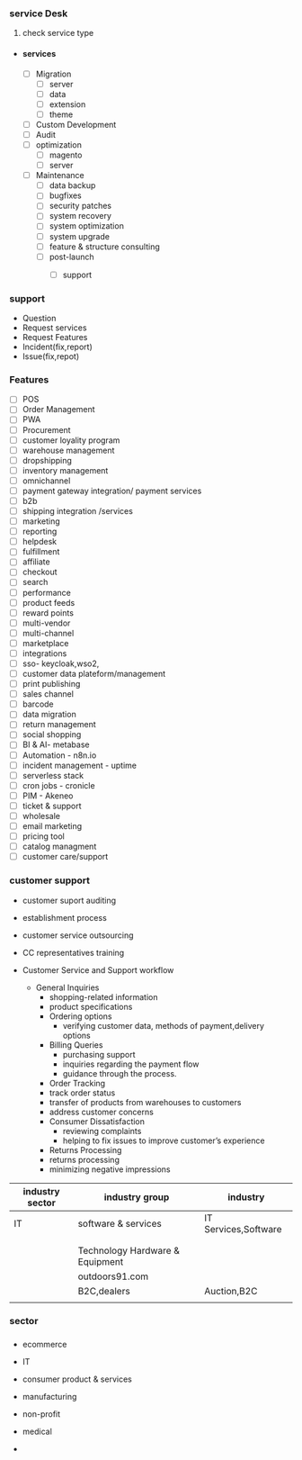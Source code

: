 ### service Desk 

1. check service type 
  - #### services 
     - [ ] Migration 
        - [ ] server
        - [ ] data
        - [ ] extension
        - [ ] theme
     - [ ] Custom Development
     - [ ] Audit
     - [ ] optimization
        - [ ] magento
        - [ ] server
     - [ ] Maintenance 
        - [ ] data backup
        - [ ] bugfixes 
        - [ ] security patches
        - [ ] system recovery
        - [ ] system optimization
        - [ ] system upgrade
        - [ ]  feature & structure consulting
        - [ ]  post-launch
            - [ ] support
       
       
       
### support

- Question
- Request services
- Request Features
- Incident(fix,report)
- Issue(fix,repot)


### Features
- [ ] POS
- [ ] Order Management
- [ ] PWA
- [ ] Procurement
- [ ] customer loyality program
- [ ] warehouse management
- [ ] dropshipping
- [ ] inventory management
- [ ] omnichannel
- [ ] payment gateway integration/ payment services
- [ ] b2b
- [ ] shipping integration /services
- [ ] marketing
- [ ] reporting
- [ ] helpdesk
- [ ] fulfillment
- [ ] affiliate
- [ ] checkout
- [ ] search
- [ ] performance
- [ ] product feeds
- [ ] reward points
- [ ] multi-vendor
- [ ] multi-channel
- [ ] marketplace
- [ ] integrations
- [ ] sso- keycloak,wso2,
- [ ] customer data plateform/management
- [ ] print publishing
- [ ] sales channel
- [ ] barcode
- [ ] data migration
- [ ] return management
- [ ] social shopping
- [ ] BI & AI- metabase
- [ ] Automation - n8n.io
- [ ] incident management - uptime
- [ ] serverless stack 
- [ ] cron jobs - cronicle
- [ ] PIM - Akeneo
- [ ] ticket & support
- [ ] wholesale
- [ ] email marketing
- [ ] pricing tool
- [ ] catalog managment
- [ ] customer care/support

### customer support 
- customer suport auditing
- establishment process
- customer service outsourcing
- CC representatives training

- Customer Service and Support workflow
    - General Inquiries 
        - shopping-related information
        - product specifications
      - Ordering options
        -   verifying customer data, methods of payment,delivery options
      - Billing Queries
        -  purchasing support
        -  inquiries regarding the payment flow
        -  guidance through the process.
      -  Order Tracking
        - track order status
        - transfer of products from warehouses to customers
        - address customer concerns
      - Consumer Dissatisfaction
        -  reviewing complaints
        -  helping to fix issues to improve customer’s experience
      -  Returns Processing
        - returns processing
        - minimizing negative impressions


| industry  sector     	|    industry group                                 |            industry 	      |
|----------------------	|-------------------------------------------------  |---------------------------	| 
| IT                   	| software & services                               | IT Services,Software       	|
|                     	|             	                                    |                         	  |
|                     	|             	                                    |                         	  |
|                	      | Technology Hardware & Equipment                   |           	| 
|               	|  outdoors91.com    	|  	                                |
|                  	|  B2C,dealers 	      | Auction,B2C                	|                          	
|              	|             	|                         	|  

### sector


### 
- ecommerce
- IT
- consumer product & services
- manufacturing
- non-profit
- medical

- 


